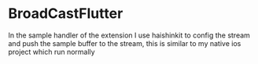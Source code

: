 # BroadCastFlutter
In the sample handler of the extension I use haishinkit to config the stream and push the sample buffer to the stream, this is similar to my native ios project which run normally
